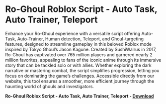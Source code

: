 <h1>Ro-Ghoul Roblox Script - Auto Task, Auto Trainer, Teleport</h1>

Enhance your Ro-Ghoul experience with a versatile script offering Auto-Task, Auto-Trainer, Human detection, Teleport, and Ghoul-targeting features, designed to streamline gameplay in this beloved Roblox mode inspired by Tokyo Ghoul’s Jason Kagune. Created by SushiWalrus in 2017, Ro-Ghoul has captivated over 765 million players and garnered nearly 2 million favorites, appealing to fans of the iconic anime through its immersive story that can be tackled solo or with allies. Whether exploring the dark narrative or mastering combat, the script simplifies progression, letting you focus on dominating the game’s challenges. Accessible directly from our website, this tool ensures a smoother, more efficient journey through the haunting world of ghouls and investigators.

**Ro-Ghoul Roblox Script - Auto Task, Auto Trainer, Teleport - [Download](https://www.dlgram.com/public/files/api.php?shortened=s4FAdH)**


